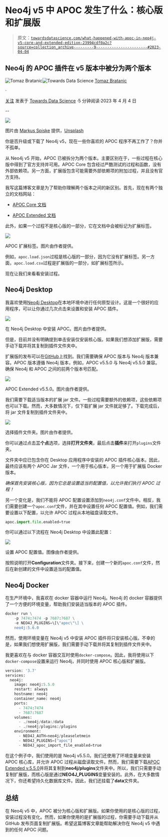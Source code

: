 # Neo4j v5 中 APOC 发生了什么：核心版和扩展版

> 原文：[`towardsdatascience.com/what-happened-with-apoc-in-neo4j-v5-core-and-extended-edition-23994cdf0a2c?source=collection_archive---------9-----------------------#2023-04-04`](https://towardsdatascience.com/what-happened-with-apoc-in-neo4j-v5-core-and-extended-edition-23994cdf0a2c?source=collection_archive---------9-----------------------#2023-04-04)

## Neo4j 的 APOC 插件在 v5 版本中被分为两个版本

[](https://bratanic-tomaz.medium.com/?source=post_page-----23994cdf0a2c--------------------------------)![Tomaz Bratanic](https://bratanic-tomaz.medium.com/?source=post_page-----23994cdf0a2c--------------------------------)[](https://towardsdatascience.com/?source=post_page-----23994cdf0a2c--------------------------------)![Towards Data Science](https://towardsdatascience.com/?source=post_page-----23994cdf0a2c--------------------------------) [Tomaz Bratanic](https://bratanic-tomaz.medium.com/?source=post_page-----23994cdf0a2c--------------------------------)

·

[关注](https://medium.com/m/signin?actionUrl=https%3A%2F%2Fmedium.com%2F_%2Fsubscribe%2Fuser%2F57f13c0ea39a&operation=register&redirect=https%3A%2F%2Ftowardsdatascience.com%2Fwhat-happened-with-apoc-in-neo4j-v5-core-and-extended-edition-23994cdf0a2c&user=Tomaz+Bratanic&userId=57f13c0ea39a&source=post_page-57f13c0ea39a----23994cdf0a2c---------------------post_header-----------) 发表于 [Towards Data Science](https://towardsdatascience.com/?source=post_page-----23994cdf0a2c--------------------------------) ·5 分钟阅读·2023 年 4 月 4 日[](https://medium.com/m/signin?actionUrl=https%3A%2F%2Fmedium.com%2F_%2Fvote%2Ftowards-data-science%2F23994cdf0a2c&operation=register&redirect=https%3A%2F%2Ftowardsdatascience.com%2Fwhat-happened-with-apoc-in-neo4j-v5-core-and-extended-edition-23994cdf0a2c&user=Tomaz+Bratanic&userId=57f13c0ea39a&source=-----23994cdf0a2c---------------------clap_footer-----------)

--

[](https://medium.com/m/signin?actionUrl=https%3A%2F%2Fmedium.com%2F_%2Fbookmark%2Fp%2F23994cdf0a2c&operation=register&redirect=https%3A%2F%2Ftowardsdatascience.com%2Fwhat-happened-with-apoc-in-neo4j-v5-core-and-extended-edition-23994cdf0a2c&source=-----23994cdf0a2c---------------------bookmark_footer-----------)![](img/7dd50831ee195dfdd4ad1943452dea29.png)

图片由 [Markus Spiske](https://unsplash.com/@markusspiske?utm_source=medium&utm_medium=referral) 提供，[Unsplash](https://unsplash.com/?utm_source=medium&utm_medium=referral)

你是否升级或下载了 Neo4j v5，现在一些你喜欢的 APOC 程序不再工作了？你并不孤单。

从 Neo4j v5 开始，APOC 已被拆分为两个版本。主要区别在于，一些过程在核心版中得到了官方支持并可用。APOC Core 包含经过严酷测试的过程和函数，没有外部依赖项。另一方面，扩展版包含可能需要外部依赖项的附加过程，并且没有官方支持。

我写这篇博客文章是为了帮助你理解两个版本之间的新区别。首先，现在有两个独立的文档网站：

+   [APOC Core 文档](https://neo4j.com/docs/apoc/current/)

+   [APOC Extended 文档](https://neo4j.com/labs/apoc/5/)

此外，如果一个过程不是核心版的一部分，它在文档中会被标记为扩展标签。

![](img/a7cf6be0bdb6895f87a1f62e99351fac.png)

APOC 扩展标签。图片由作者提供。

例如，`apoc.load.json`过程是核心版的一部分，因为它没有扩展标签。另一方面，`apoc.load.csv`过程是扩展版的一部分，如扩展标签所示。

现在让我们来看看安装过程。

## Neo4j Desktop

我喜欢使用[Neo4j Desktop](https://neo4j.com/download/)在本地环境中进行任何原型设计。这是一个很好的应用程序，可以让你通过几次点击来设置和安装 APOC 插件。

![](img/7c76765e785545920aeda1af1aee4588.png)

在 Neo4j Desktop 中安装 APOC。图片由作者提供。

但是，目前并没有明确提到单击安装仅安装核心版。如果我们想添加扩展版，需要手动下载并将其复制到插件文件夹中。

扩展版的发布可以在[GitHub](https://github.com/neo4j-contrib/neo4j-apoc-procedures/releases)上找到。我们需要确保 APOC 版本与 Neo4j 版本兼容。APOC 版本遵循 Neo4j 版本，例如，APOC v5.5.0 与 Neo4j v5.5.0 兼容。确保 Neo4j 和 APOC 之间的前两个版本号匹配。

![](img/e3660f4328bdc0af7b7e2c91ce603385.png)

APOC Extended v5.5.0。图片由作者提供。

我们需要下载适当版本的扩展 jar 文件。一些过程需要额外的依赖项，这些依赖项也可以下载。然而，大多数情况下，仅下载扩展 jar 文件就足够了。下载完成后，将 jar 文件复制到插件文件夹中。

![](img/50108a3aa9dc3380c249d5f4d5174f68.png)

选择插件文件夹。图片由作者提供。

你可以通过点击**三个点**选项，选择**打开文件夹**，最后点击**插件**来打开`plugins`文件夹。

文件夹中应已包含你在 Desktop 应用程序中安装的 APOC 插件核心版本。因此，最终应该有两个 APOC Jar 文件，一个用于核心版本，另一个用于扩展版 Docker 版本。

*确保首先安装核心版，因为它总是设置适当的配置值，以允许我们执行 APOC 过程！*

另一个变化是，我们不能将 APOC 配置设置添加到`neo4j.conf`文件中。相反，我们需要创建一个`apoc.conf`文件，并在其中设置任何 APOC 配置值。例如，我们需要设置以下配置，以允许 APOC 过程从本地磁盘读取文件。

```py
apoc.import.file.enabled=true
```

你可以通过以下流程在 Neo4j Desktop 中设置此配置：

![](img/e4c6de07c7b56b0703d6662504a94b51.png)

设置 APOC 配置值。图像由作者提供。

按照说明打开**Configuration**文件夹。接下来，创建一个新的`apoc.conf`文件，然后在新创建的文件中设置适当的配置值。

## Neo4j Docker

在生产环境中，我喜欢在 docker 容器中运行 Neo4j。Neo4j 的 docker 容器提供了一个方便的环境变量，帮助我们安装适当版本的 APOC 插件。

```py
docker run \
    -p 7474:7474 -p 7687:7687 \
    -e NEO4J_PLUGINS=\[\"apoc\"\] \
    neo4j:5.6.0
```

然而，使用环境变量在 Neo4j v5 中安装 APOC 插件将只安装核心版。不幸的是，如果我们想使用扩展版，我们需要手动下载并将其复制到插件文件夹中。

我更喜欢在与 docker 容器交互时使用`docker-compose`。因此，我将使用以下`docker-compose`设置来运行 Neo4j，并同时使用 APOC 核心版和扩展版。

```py
version: '3.7'
services:
  neo4j:
    image: neo4j:5.5.0
    restart: always
    hostname: neo4j
    container_name: neo4j
    ports:
      - 7474:7474
      - 7687:7687
    volumes:
      - ./neo4j/data:/data
      - ./neo4j/plugins:/plugins
    environment:
      - NEO4J_AUTH=neo4j/pleaseletmein
      - NEO4J_PLUGINS=["apoc"]
      - NEO4J_apoc_import_file_enabled=true
```

在这个例子中，我们使用的是 Neo4j v5.5.0。我们还使用了环境变量来安装 APOC 核心库，并允许 APOC 过程从磁盘读取文件。然而，我们需要下载[APOC Extended v.5.5.0](https://github.com/neo4j-contrib/neo4j-apoc-procedures/releases/download/5.5.0/apoc-5.5.0-extended.jar)并将其复制到**neo4j/plugins**文件夹中。所以，我们只需要手动复制扩展版，而核心版是通过**NEO4J_PLUGINS**变量安装的。此外，在大多数情况下，你还希望持久化数据库文件。因此，我们还挂载了**data**文件夹。

## 总结

在 Neo4j v5 中，APOC 被分为核心版和扩展版。如果你使用的是核心版的过程，安装过程没有变化。然而，如果你使用的是扩展版的过程，你需要手动下载并从 GitHub 发布页面复制扩展版。希望这篇博客文章能帮助解决你在 Neo4j v5 中遇到的任何 APOC 问题。
